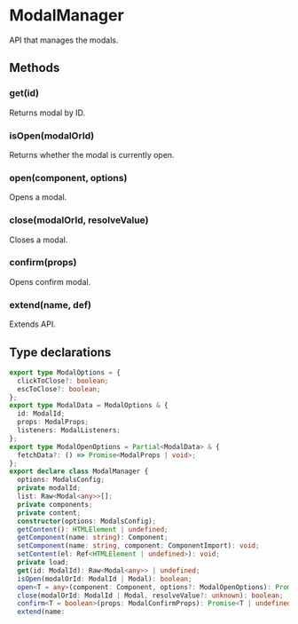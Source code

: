 # ModalManager

API that manages the modals.

## Methods

### get(id)
Returns modal by ID.

### isOpen(modalOrId)
Returns whether the modal is currently open.

### open(component, options)
Opens a modal.

### close(modalOrId, resolveValue)
Closes a modal.

### confirm(props)
Opens confirm modal.

### extend(name, def)
Extends API.

## Type declarations
```ts
export type ModalOptions = {
  clickToClose?: boolean;
  escToClose?: boolean;
};
export type ModalData = ModalOptions & {
  id: ModalId;
  props: ModalProps;
  listeners: ModalListeners;
};
export type ModalOpenOptions = Partial<ModalData> & {
  fetchData?: () => Promise<ModalProps | void>;
};
export declare class ModalManager {
  options: ModalsConfig;
  private modalId;
  list: Raw<Modal<any>>[];
  private components;
  private content;
  constructor(options: ModalsConfig);
  getContent(): HTMLElement | undefined;
  getComponent(name: string): Component;
  setComponent(name: string, component: ComponentImport): void;
  setContent(el: Ref<HTMLElement | undefined>): void;
  private load;
  get(id: ModalId): Raw<Modal<any>> | undefined;
  isOpen(modalOrId: ModalId | Modal): boolean;
  open<T = any>(component: Component, options?: ModalOpenOptions): Promise<T | undefined> | undefined;
  close(modalOrId: ModalId | Modal, resolveValue?: unknown): boolean;
  confirm<T = boolean>(props: ModalConfirmProps): Promise<T | undefined> | undefined;
  extend(name: 
```
